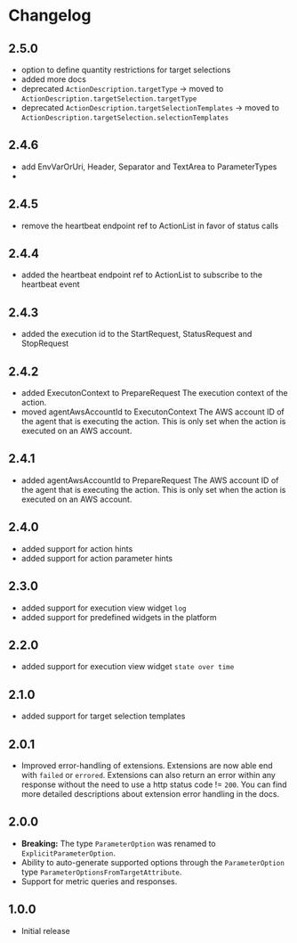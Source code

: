 # Changelog

## 2.5.0

- option to define quantity restrictions for target selections
- added more docs
- deprecated `ActionDescription.targetType` -> moved to `ActionDescription.targetSelection.targetType`
- deprecated `ActionDescription.targetSelectionTemplates` -> moved to `ActionDescription.targetSelection.selectionTemplates`

## 2.4.6

- add EnvVarOrUri, Header, Separator and TextArea to ParameterTypes
-
## 2.4.5

- remove the heartbeat endpoint ref to ActionList in favor of status calls

## 2.4.4

- added the heartbeat endpoint ref to ActionList to subscribe to the heartbeat event

## 2.4.3

- added the execution id to the StartRequest, StatusRequest and StopRequest

## 2.4.2

- added ExecutonContext to PrepareRequest
  The execution context of the action.
- moved agentAwsAccountId to ExecutonContext
  The AWS account ID of the agent that is executing the action.
  This is only set when the action is executed on an AWS
  account.

## 2.4.1
- added agentAwsAccountId to PrepareRequest
  The AWS account ID of the agent that is executing the action.
  This is only set when the action is executed on an AWS
  account.

## 2.4.0

- added support for action hints
- added support for action parameter hints

## 2.3.0

- added support for execution view widget `log`
- added support for predefined widgets in the platform

## 2.2.0

- added support for execution view widget `state over time`

## 2.1.0

 - added support for target selection templates

## 2.0.1

 - Improved error-handling of extensions. Extensions are now able end with `failed` or `errored`. Extensions can also return an error within any response without
  the need to use a http status code != `200`. You can find more detailed descriptions about extension error handling in the docs.

## 2.0.0

 - **Breaking:** The type `ParameterOption` was renamed to `ExplicitParameterOption`.
 - Ability to auto-generate supported options through the `ParameterOption` type `ParameterOptionsFromTargetAttribute`.
 - Support for metric queries and responses.

## 1.0.0

 - Initial release
